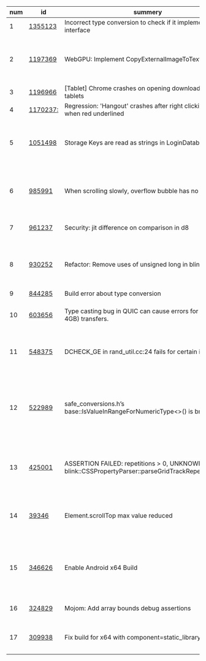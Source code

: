 |num|id|summery|remark|
|----|----|----|----|
|1|[1355123](https://bugs.chromium.org/p/chromium/issues/detail?id=1355123&q=%22type%20conversion%22%20OR%20%22type%20casting%22%20status%3DFixed&can=1)| Incorrect type conversion to check if it implements the interface|  |
|2|[1197369](https://bugs.chromium.org/p/chromium/issues/detail?id=1197369&q=%28%22type%20conversion%22%20OR%20%22type%20casting%22%20%29%20status%3DFixed&can=1)|WebGPU: Implement CopyExternalImageToTexture| the bug is about alpha type conversion, which is a kind of image attribute. |
|3|[1196966](https://bugs.chromium.org/p/chromium/issues/detail?id=1196966&q=%28%22type%20conversion%22%20OR%20%22type%20casting%22%20%29%20status%3DFixed&can=1)| [Tablet] Chrome crashes on opening download home on tablets|  |
|4|[1170237:](https://bugs.chromium.org/p/chromium/issues/detail?id=1170237&q=%28%22type%20conversion%22%20OR%20%22type%20casting%22%20%29%20status%3DFixed&can=1)|Regression: 'Hangout' crashes after right clicking in chat when red underlined| type conversion of vectors|
|5|[1051498](https://bugs.chromium.org/p/chromium/issues/detail?id=1051498&can=1&q=%28%22type%20conversion%22%20OR%20%22type%20casting%22%20%29%20status%3DFixed)|Storage Keys are read as strings in LoginDatabase|this shouldn't have any effect, but this patch improves the readability of the code|
|6|[985991](https://bugs.chromium.org/p/chromium/issues/detail?id=985991&can=1&q=%28%22type%20conversion%22%20OR%20%22type%20casting%22%20%29%20status%3DFixed)|When scrolling slowly, overflow bubble has no reaction| a conversion from float to int, which lose precision, cause the display problem|
|7|[961237](https://bugs.chromium.org/p/chromium/issues/detail?id=961237&can=1&q=%28%22type%20conversion%22%20OR%20%22type%20casting%22%20%29%20status%3DFixed)|Security: jit difference on comparison in d8| caused by type conversion from null to 0| 
|8|[930252](https://bugs.chromium.org/p/chromium/issues/detail?id=930252&can=1&q=%28%22type%20conversion%22%20OR%20%22type%20casting%22%20%29%20status%3DFixed)|Refactor: Remove uses of unsigned long in blink| not a bug, remove unsigned type to avoid introducing bugs|
|9|[844285](https://bugs.chromium.org/p/chromium/issues/detail?id=844285&can=1&q=%28%22type%20conversion%22%20OR%20%22type%20casting%22%20%29%20status%3DFixed)|Build error about type conversion| | 
|10|[603656](https://bugs.chromium.org/p/chromium/issues/detail?id=603656&can=1&q=%28%22type%20conversion%22%20OR%20%22type%20casting%22%20%29%20status%3DFixed)|Type casting bug in QUIC can cause errors for large (> 4GB) transfers. | missing frame recording logic in a 32-bit machine. |
|11|[548375](https://bugs.chromium.org/p/chromium/issues/detail?id=548375&can=1&q=%28%22type%20conversion%22%20OR%20%22type%20casting%22%20%29%20status%3DFixed)|DCHECK_GE in rand_util.cc:24 fails for certain inputs| an overflow that was caused by casting UNIX_MAX to int |
|12|[522989](https://bugs.chromium.org/p/chromium/issues/detail?id=522989&can=1&q=%28%22type%20conversion%22%20OR%20%22type%20casting%22%20%29%20status%3DFixed)|safe_conversions.h’s base::IsValueInRangeForNumericType<>() is broken| range checks are incorrect whenconverting from a floating point value to an integral value ofhigher precision but lower width. |
|13|[425001](https://bugs.chromium.org/p/chromium/issues/detail?id=425001&can=1&q=%28%22type%20conversion%22%20OR%20%22type%20casting%22%20%29%20status%3DFixed)| ASSERTION FAILED: repetitions > 0, UNKNOWN in blink::CSSPropertyParser::parseGridTrackRepeatFunction| a double clamped to 0 when type casting that lead to assertion failed. | 
|14|[39346](https://bugs.chromium.org/p/chromium/issues/detail?id=393464&can=1&q=%28%22type%20conversion%22%20OR%20%22type%20casting%22%20%29%20status%3DFixed)|Element.scrollTop max value reduced| because of unnecessary type casting, the values are champled inproperly|
|15|[346626](https://bugs.chromium.org/p/chromium/issues/detail?id=346626&can=1&q=%28%22type%20conversion%22%20OR%20%22type%20casting%22%20%29%20status%3DFixed)|Enable Android x64 Build| problems that cause crashes, warnings during the process of making x64 enable | 
|16|[324829](https://bugs.chromium.org/p/chromium/issues/detail?id=324829&can=1&q=%28%22type%20conversion%22%20OR%20%22type%20casting%22%20%29%20status%3DFixed)|Mojom: Add array bounds debug assertions| improve type conversion for empty strings.|
|17|[309938](https://bugs.chromium.org/p/chromium/issues/detail?id=309938&can=1&q=%28%22type%20conversion%22%20OR%20%22type%20casting%22%20%29%20status%3DFixed)|Fix build for x64 with component=static_library| A compile error occurs due to a bad type conversion| 


